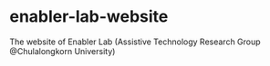 # enabler-lab-website
The website of Enabler Lab (Assistive Technology Research Group @Chulalongkorn University)
